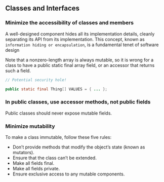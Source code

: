 ## Classes and Interfaces

### Minimize the accessibility of classes and members

A well-designed component hides all its implementation details, cleanly separating its API from its implementation.
This concept, known as `information hiding or encapsulation`, is a fundamental tenet of software design

Note that a nonzero-length array is always mutable, so it is wrong for a class to have a public static final array field, or an accessor that returns such a field.

```java
// Potential security hole!

public static final Thing[] VALUES = { ... };
```

### In public classes, use accessor methods, not public fields

Public classes should never expose mutable fields.

### Minimize mutability

To make a class immutable, follow these five rules:

- Don’t provide methods that modify the object’s state (known as mutators).
- Ensure that the class can’t be extended.
- Make all fields final. 
- Make all fields private. 
- Ensure exclusive access to any mutable components. 
